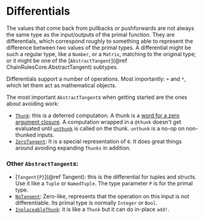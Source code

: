 # Differentials

The values that come back from pullbacks or pushforwards are not always the same type as the input/outputs of the primal function.
They are differentials, which correspond roughly to something able to represent the difference between two values of the primal types.
A differential might be such a regular type, like a `Number`, or a `Matrix`, matching to the original type;
or it might be one of the [`AbstractTangent`](@ref ChainRulesCore.AbstractTangent) subtypes.

Differentials support a number of operations.
Most importantly: `+` and `*`, which let them act as mathematical objects.

The most important `AbstractTangent`s when getting started are the ones about avoiding work:

 - [`Thunk`](@ref): this is a deferred computation. A thunk is a [word for a zero argument closure](https://en.wikipedia.org/wiki/Thunk). A computation wrapped in a `@thunk` doesn't get evaluated until [`unthunk`](@ref) is called on the thunk. `unthunk` is a no-op on non-thunked inputs.
 - [`ZeroTangent`](@ref): It is a special representation of `0`. It does great things around avoiding expanding `Thunks` in addition.

### Other `AbstractTangent`s:
 - [`Tangent{P}`](@ref Tangent): this is the differential for tuples and  structs. Use it like a `Tuple` or `NamedTuple`. The type parameter `P` is for the primal type.
 - [`NoTangent`](@ref): Zero-like, represents that the operation on this input is not differentiable. Its primal type is normally `Integer` or `Bool`.
 - [`InplaceableThunk`](@ref): it is like a `Thunk` but it can do in-place `add!`.
